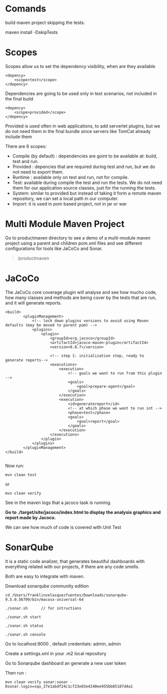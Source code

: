 # Comands

build maven project skipping the tests:

maven install -DskipTests


# Scopes

Scopes allow us to set the dependency visibility, when are they available

```
<depency>
    <scope>test</scope>
</depency>
```
Dependencies are going to be used only in test scenarios, not included in the final build

```
<depency>
    <scope>provided</scope>
</depency>
```
Provided is used often in web applications, to add serverlet plugins, but we do not need
them in the final bundle since servers like TomCat already include them

There are 6 scopes:

* Compile (by default) : dependencies are goint to be available at: build, test and run.
* Provided : depencies that are required during test and run, but we do not need to export them.
* Runtime : available only on test and run, not for compile.
* Test: available during compile the test and run the tests. We do not need them for our application source classes, just for the running the tests.
* System: similar to provided but instead of taking it form a remote maven repository, we can set a local path in our computer.
* Import: it is used in pom based project, not in jar or war

# Multi Module Maven Project


Go to productmaven directory to see a demo of a multi-module maven project using a parent and children pom.xml files and see different configurations for tools like JaCoCo and Sonar.

> /productmaven

# JaCoCo

The JaCoCo core coverage plugin will analyse and see how mucho code, how many classes and methods are being cover by the tests that are run, and it will generate reports.

```
<build>
        <pluginManagement>
            <!-- lock down plugins versions to avoid using Maven defaults (may be moved to parent pom) -->
            <plugins>
                <plugin>
                    <groupId>org.jacoco</groupId>
                    <artifactId>jacoco-maven-plugin</artifactId>
                    <version>0.8.7</version>

                    <!-- step 1: initialization step, ready to generate reports-->
                    <executions>
                        <execution>
                            <!-- goals we want to run from this plugin -->
                            <goals>
                                <goal>prepare-agent</goal>
                            </goals>
                        </execution>
                        <execution>
                            <id>generatereport</id>
                            <!-- at which phase we want to run int -->
                            <phase>test</phase>
                            <goals>
                                <goal>report</goal>
                            </goals>
                        </execution>
                    </executions>
                </plugin>
            </plugins>
        </pluginManagement>
</build>
        
```

Now run:

```
mvn clean test
```

or

```
mvn clean verify
```

See in the maven logs that a jacoco task is running.

**Go to ./target/site/jacoco/index.html to display the analysis graphics and report made by Jacoco.**

We can see how much of code is covered with Unit Test

# SonarQube

It is a static code analizer, that generates beautiful dashboards with everything related with our projects, if there are any code smells.

Both are easy to integrate with maven.


Download sonarqube community edition

```
cd /Users/franklinvelasquezfuentes/Downloads/sonarqube-9.5.0.56709/bin/macosx-universal-64

./sonar.sh      // for intructions

./sonar.sh start

./sonar.sh status

./sonar.sh console
```

Go to localhost:9000  , default credentials: admin, admin

Create a settings.xml in your .m2 local repository

Go to Sonarqube dashboard an generate a new user token

Then run :

```
mvn clean verify sonar:sonar -Dsonar.login=squ_27e1abdf24c1cf23e03e4240ee955bb85187d4a1
```